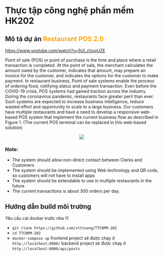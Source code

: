 # Thực tập công nghệ phần mềm HK202
## Mô tả dự án <span style="color:orange;">Restaurant POS 2.0</span>
https://www.youtube.com/watch?v=5Ul_rUuoUZE

Point of sale (POS) or point of purchase is the time and place where a retail transaction is completed.
At the point of sale, the merchant calculates the amount owed by the customer, indicates that
amount, may prepare an invoice for the customer, and indicates the options for the customer to
make payment. In restaurant business, Point of sale systems enable the process of ordering food,
notifying status and payment transaction. Even before the COVID-19 crisis, POS systems had gained
traction across the industry. During the coronavirus pandemic, restaurants face greater peril than
ever. Such systems are expected to increase business intelligence, reduce wasted effort and
opportunity to scale to a large business. Our customers have multiple restaurants and have a need to
develop a responsive web-based POS system that implement the current business flow as described
in Figure 1. (The current POS terminal can be replaced in this web-based solution)
<p align="center">
  <img src="https://user-images.githubusercontent.com/50761736/111449354-e59fa100-8741-11eb-8e71-8b434454feea.PNG" />
</p>

### Note:
- The system should allow non-direct contact between Clerks and Customers
- The system should be implemented using Web technology and QR code, so customers will
not have to install apps
- The system should be extendable to use in multiple restaurants in the future
- The current transactions is about 300 orders per day.

## Hướng dẫn build môi trường 
Yêu cầu cài docker trước nha !!!
- `git clone https://github.com/vtttuong/TTCNPM-202`
- `cd TTCNPM-202`
- `docker-compose up`
frontend project sẽ được chạy ở `http://localhost:8080/`
backend project sẽ được chạy ở `http://localhost:8000/api/posts`

